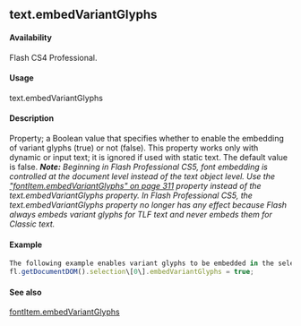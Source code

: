 ## text.embedVariantGlyphs

#### Availability

Flash CS4 Professional.

#### Usage

text.embedVariantGlyphs

#### Description

Property; a Boolean value that specifies whether to enable the embedding of variant glyphs (true) or not (false). This property works only with dynamic or input text; it is ignored if used with static text. The default value is false.
***Note:** Beginning in Flash Professional CS5, font embedding is controlled at the document level instead of the text object level. Use the* *["fontItem.embedVariantGlyphs" on page 311](#_bookmark589) property instead of the text.embedVariantGlyphs property. In Flash Professional CS5, the text.embedVariantGlyphs property no longer has any effect because Flash always embeds variant glyphs for TLF text and never embeds them for Classic text.*

#### Example

```javascript
The following example enables variant glyphs to be embedded in the selected Text object:
fl.getDocumentDOM().selection\[0\].embedVariantGlyphs = true;

```
#### See also

[fontItem.embedVariantGlyphs](#!wielmic/developers-animatesdk-docs/test/fontItem_object/fontIte4.md)
